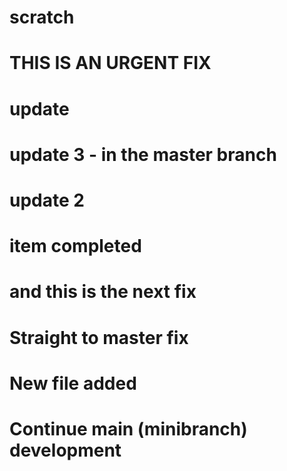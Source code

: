 # scratch
# THIS IS AN URGENT FIX
# update
# update 3 - in the master branch
# update 2
# item completed
# and this is the next fix
# Straight to master fix
# New file added
# Continue main (minibranch) development
